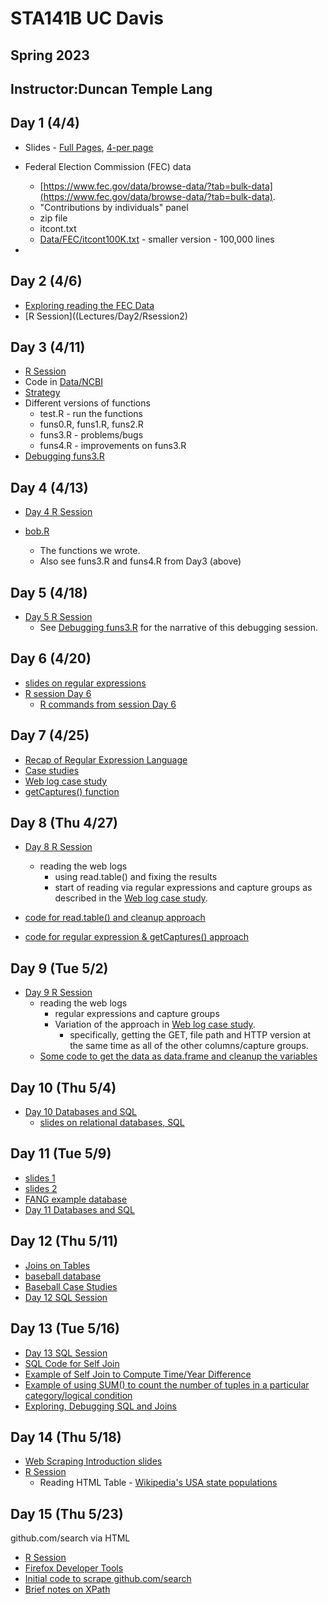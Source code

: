 # STA141B UC Davis
## Spring 2023 
## Instructor:Duncan Temple Lang


## Day 1 (4/4)

+ Slides - [Full Pages](Lectures/Day1/Day1_fullpage.pdf), [4-per page](Lectures/Day1/Day1.pdf)

+ Federal Election Commission (FEC) data
   + [https://www.fec.gov/data/browse-data/?tab=bulk-data](https://www.fec.gov/data/browse-data/?tab=bulk-data).
   + "Contributions by individuals" panel
   + zip file
   + itcont.txt
   + [Data/FEC/itcont100K.txt](Data/FEC/itcont100K.txt)  - smaller version - 100,000 lines 

+ 

## Day 2 (4/6)
+ [Exploring reading the FEC Data](Lectures/Day2/Explore.md)
+ [R Session]((Lectures/Day2/Rsession2)


## Day 3 (4/11)
+ [R Session](Lectures/Day3/Rsession_Day3)
+ Code in [Data/NCBI](Data/NCBI)
+ [Strategy](Data/NCBI/README.md)
+ Different versions of functions
   + test.R - run the functions
   + funs0.R, funs1.R, funs2.R
   + funs3.R - problems/bugs
   + funs4.R - improvements on funs3.R
+ [Debugging funs3.R](Data/NCBI/Debugging.md)


## Day 4 (4/13)

+ [Day 4 R Session](Lectures/Day4/Rsession_4)

+ [bob.R](Lectures/Day4/bob.R)
  + The functions we wrote.
  + Also see funs3.R and funs4.R from Day3 (above)

## Day 5 (4/18)

+ [Day 5 R Session](Lectures/Day5/Ression5)
  + See [Debugging funs3.R](Data/NCBI/Debugging.md) for the narrative of this debugging session.


## Day 6 (4/20)

+ [slides on regular expressions](Lectures/Day6/slides.html)
+ [R session Day 6](Lectures/Day6/Rsession6)
   + [R commands from session Day 6](Lectures/Day6/Rcommands)

## Day 7 (4/25)

+ [Recap of Regular Expression Language](Lectures/Day7/Reminder.md)
+ [Case studies](Lectures/Day7/regularExpressionExamples.md)
+ [Web log case study](Data/Weblogs/strategy.pdf)
+ [getCaptures() function](Data/Weblogs/getCaptures.R)


## Day 8 (Thu 4/27)

+ [Day 8 R Session](Lectures/Day8/Rsession8)
   + reading the web logs
     + using read.table() and fixing the results
	 + start of reading via regular expressions and capture groups as described in 
       the [Web log case study](Data/Weblogs/strategy.pdf).

+ [code for read.table() and cleanup approach ](Data/Weblogs/readTableApproach.R)
+ [code for regular expression & getCaptures() approach ](Data/Weblogs/regexApproach.R)


## Day 9 (Tue 5/2)

+ [Day 9 R Session](Lectures/Day9/Rsession9)
   + reading the web logs
      + regular expressions and capture groups
	  + Variation of the approach in [Web log case study](Data/Weblogs/strategy.pdf).
	    + specifically, getting the GET, file path and HTTP version  at the same time as all of the
          other columns/capture groups.
   + [Some code to get the data as data.frame and cleanup the variables](Lectures/Day9/Start)


## Day 10 (Thu 5/4)
+ [Day 10 Databases and SQL](Lectures/Day10/SQLiteSession)
  + [slides on relational databases, SQL](Lectures/Day10/dbms.html)
  
  
## Day 11 (Tue 5/9)
+ [slides 1](Lectures/Day10/dbms.html)  
+ [slides 2](Lectures/Day10/dbms2.html)    
+ [FANG example database](Lectures/Day10/fang.sqlite)      
+ [Day 11 Databases and SQL](Lectures/Day11/Session11)  

## Day 12 (Thu 5/11)
+ [Joins on Tables](Lectures/Day10/joins.html)  
+ [baseball database](https://ucdavis.app.box.com/folder/206515800849?s=ftwawz3ai28er9ds9zfka1rktwl9eylm)
+ [Baseball Case Studies](Lectures/Day10/baseball.html)  
+ [Day 12 SQL Session](Lectures/Day12/SQL_Session12)  

## Day 13 (Tue 5/16)
+ [Day 13 SQL Session](Lectures/Day13/Day13SQLSession)  
+ [SQL Code for Self Join](Lectures/Day13/SelfJoingPosts.sql)
+ [Example of Self Join to Compute Time/Year Difference](Lectures/Day13/SelfJoin_TimeDuration.md)
+ [Example of using SUM() to count the number of tuples in a particular category/logical condition](Lectures/Day13/CountingNumberInDifferentCategories_SingleTupleAnswer.md)
+ [Exploring, Debugging SQL and Joins](Lectures/Day13/HallOfFame_Colleges.md)


## Day 14 (Thu 5/18)
+ [Web Scraping Introduction slides](Lectures/Day14/slides.html)
+ [R Session](Lectures/Day14/RSession_HTMLTable)
    + Reading HTML Table - [Wikipedia's USA state populations](https://en.wikipedia.org/wiki/List_of_U.S._states_and_territories_by_population)


## Day 15 (Thu 5/23)

github.com/search via HTML

+ [R Session](Lectures/Day15/Day15RSession)
+ [Firefox Developer Tools](https://firefox-source-docs.mozilla.org/devtools-user/network_monitor/request_details/index.html)
+ [Initial code to scrape github.com/search](ghFuns.R)
+ [Brief notes on XPath](Lectures/Day15/XPath.html)
